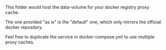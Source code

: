 This folder would host the data-volume for your docker registry proxy cache.

The one provided "as is" is the "default" one, which only mirrors the
official docker repository.

Feel free to duplicate the service in docker-compose.yml to use
multiple proxy caches.